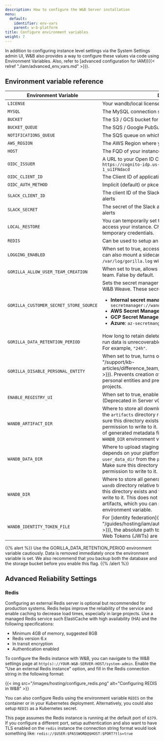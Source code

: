 ```yaml
---
description: How to configure the W&B Server installation
menu:
  default:
    identifier: env-vars
    parent: w-b-platform
title: Configure environment variables
weight: 7
---
```


In addition to configuring instance level settings via the System Settings admin UI, W&B also provides a way to configure these values via code using Environment Variables. Also, refer to [advanced configuration for IAM]({{< relref "./iam/advanced_env_vars.md" >}}).

## Environment variable reference

| Environment Variable             | Description                                                                                                                                                                              |
|----------------------------------|------------------------------------------------------------------------------------------------------------------------------------------------------------------------------------------|
| `LICENSE`                          | Your wandb/local license                                                                                                                                                                 |
| `MYSQL`                            | The MySQL connection string                                                                                                                                                              |
| `BUCKET`                           | The S3 / GCS bucket for storing data                                                                                                                                                     |
| `BUCKET_QUEUE`                     | The SQS / Google PubSub queue for object creation events                                                                                                                                 |
| `NOTIFICATIONS_QUEUE`              | The SQS queue on which to publish run events                                                                                                                                             |
| `AWS_REGION`                       | The AWS Region where your bucket lives                                                                                                                                                   |
| `HOST`                             | The FQD of your instance, that is `https://my.domain.net`                                                                                                       |
| `OIDC_ISSUER`                      | A URL to your Open ID Connect identity provider, that is `https://cognito-idp.us-east-1.amazonaws.com/us-east-1_uiIFNdacd` |
| `OIDC_CLIENT_ID`                   | The Client ID of application in your identity provider                                                                                                                                   |
| `OIDC_AUTH_METHOD`                 | Implicit (default) or pkce, see below for more context                                                                                                                                   |
| `SLACK_CLIENT_ID`                  | The client ID of the Slack application you want to use for alerts                                                                                                                        |
| `SLACK_SECRET`                     | The secret of the Slack application you want to use for alerts                                                                                                                           |
| `LOCAL_RESTORE`                    | You can temporarily set this to true if you're unable to access your instance. Check the logs from the container for temporary credentials.                                              |
| `REDIS`                            | Can be used to setup an external REDIS instance with W&B.                                                                                                                                |
| `LOGGING_ENABLED`                  | When set to true, access logs are streamed to stdout. You can also mount a sidecar container and tail `/var/log/gorilla.log` without setting this variable.                              |
| `GORILLA_ALLOW_USER_TEAM_CREATION` | When set to true, allows non-admin users to create a new team. False by default.                                                                                                         |
| `GORILLA_CUSTOMER_SECRET_STORE_SOURCE` | Sets the secret manager for storing team secrets used by W&B Weave. These secret managers are supported: <ul><li><b>Internal secret manager</b> (default): <code>k8s-secretmanager://wandb-secret</code></li><li><b>AWS Secret Manager</b>: <code>aws-secretmanager</code></li><li><b>GCP Secret Manager</b>: <code>gcp-secretmanager</code></li><li><b>Azure</b>: <code>az-secretmanger</code></li><ul>  |
| `GORILLA_DATA_RETENTION_PERIOD`    | How long to retain deleted data from runs in hours. Deleted run data is unrecoverable. Append an `h` to the input value. For example, `"24h"`. |
| `GORILLA_DISABLE_PERSONAL_ENTITY`  | When set to true, turns off [personal entities]({{< relref "/support/kb-articles/difference_team_entity_user_entity_mean_me.md" >}}). Prevents creation of new personal projects in their personal entities and prevents writing to existing personal projects. |
| `ENABLE_REGISTRY_UI`               | When set to true, enables the new W&B Registry UI. (Deprecated in Server v0.74.0)           |
| `WANDB_ARTIFACT_DIR`               | Where to store all downloaded artifacts. If unset, defaults to the `artifacts` directory relative to your training script. Make sure this directory exists and the running user has permission to write to it. This does not control the location of generated metadata files, which you can set using the `WANDB_DIR` environment variable. |
| `WANDB_DATA_DIR`                   | Where to upload staging artifacts. The default location depends on your platform, because it uses the value of `user_data_dir` from the `platformdirs` Python package. Make sure this directory exists and the running user has permission to write to it. |
| `WANDB_DIR`                        | Where to store all generated files. If unset, defaults to the `wandb` directory relative to your training script. Make sure this directory exists and the running user has permission to write to it. This does not control the location of downloaded artifacts, which you can set using the `WANDB_ARTIFACT_DIR` environment variable. |
| `WANDB_IDENTITY_TOKEN_FILE`        | For [identity federation]({{< relref "/guides/hosting/iam/authentication/identity_federation.md" >}}), the absolute path to the local directory where Java Web Tokens (JWTs) are stored. |
{{% alert %}}
Use the GORILLA_DATA_RETENTION_PERIOD environment variable cautiously. Data is removed immediately once the environment variable is set. We also recommend that you backup both the database and the storage bucket before you enable this flag.
{{% /alert %}}

## Advanced Reliability Settings

### Redis

Configuring an external Redis server is optional but recommended for production systems. Redis helps improve the reliability of the service and enable caching to decrease load times, especially in large projects. Use a managed Redis service such ElastiCache with high availability (HA) and the following specifications:

- Minimum 4GB of memory, suggested 8GB
- Redis version 6.x
- In transit encryption
- Authentication enabled

To configure the Redis instance with W&B, you can navigate to the W&B settings page at `http(s)://YOUR-W&B-SERVER-HOST/system-admin`. Enable the "Use an external Redis instance" option, and fill in the Redis connection string in the following format:

{{< img src="/images/hosting/configure_redis.png" alt="Configuring REDIS in W&B" >}}

You can also configure Redis using the environment variable `REDIS` on the container or in your Kubernetes deployment. Alternatively, you could also setup `REDIS` as a Kubernetes secret.

This page assumes the Redis instance is running at the default port of `6379`. If you configure a different port, setup authentication and also want to have TLS enabled on the `redis` instance the connection string format would look something like: `redis://$USER:$PASSWORD@$HOST:$PORT?tls=true`
